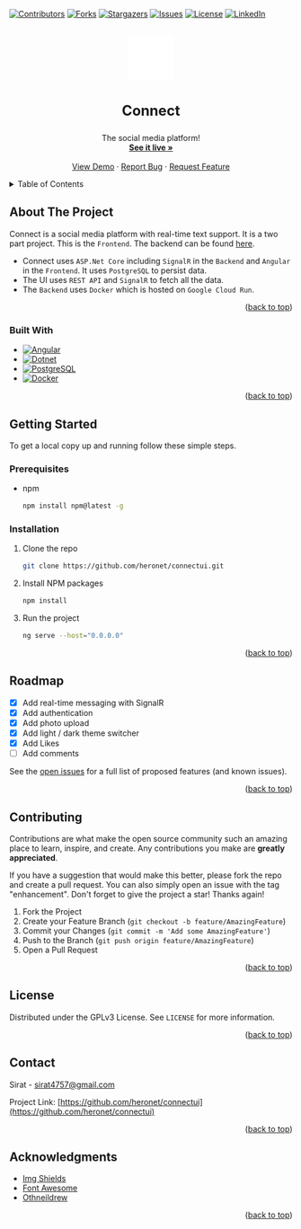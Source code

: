 <a name="readme-top"></a>

<!-- PROJECT SHIELDS -->

[![Contributors][contributors-shield]][contributors-url]
[![Forks][forks-shield]][forks-url]
[![Stargazers][stars-shield]][stars-url]
[![Issues][issues-shield]][issues-url]
[![License][license-shield]][license-url]
[![LinkedIn][linkedin-shield]][linkedin-url]

<!-- PROJECT LOGO -->
<br />
<div align="center">
  <a href="https://github.com/heronet/connectui">
    <img src="images/logo.png" alt="Logo" width="80" height="80">
  </a>
  
  <h3 align="center" style="font-size: 25px">Connect</h3>

  <p align="center">
    The social media platform!
    <br />
    <a href="https://connect-si.web.app"><strong>See it live »</strong></a>
    <br />
    <br />
    <a href="https://connect-si.web.app">View Demo</a>
    ·
    <a href="https://github.com/heronet/connectui/issues">Report Bug</a>
    ·
    <a href="https://github.com/heronet/connectui/issues">Request Feature</a>
  </p>
</div>

<!-- TABLE OF CONTENTS -->
<details>
  <summary>Table of Contents</summary>
  <ol>
    <li>
      <a href="#about-the-project">About The Project</a>
      <ul>
        <li><a href="#built-with">Built With</a></li>
      </ul>
    </li>
    <li>
      <a href="#getting-started">Getting Started</a>
      <ul>
        <li><a href="#prerequisites">Prerequisites</a></li>
        <li><a href="#installation">Installation</a></li>
      </ul>
    </li>
    <li><a href="#roadmap">Roadmap</a></li>
    <li><a href="#contributing">Contributing</a></li>
    <li><a href="#license">License</a></li>
    <li><a href="#contact">Contact</a></li>
    <li><a href="#acknowledgments">Acknowledgments</a></li>
  </ol>
</details>

<!-- ABOUT THE PROJECT -->

## About The Project

Connect is a social media platform with real-time text support. It is a two part project. This is the `Frontend`. The backend can be found [here](https://github.com/heronet/connect).

- Connect uses `ASP.Net Core` including `SignalR` in the `Backend` and `Angular` in the `Frontend`. It uses `PostgreSQL` to persist data.
- The UI uses `REST API` and `SignalR` to fetch all the data.
- The `Backend` uses `Docker` which is hosted on `Google Cloud Run`.

<!-- SCREENSHOT -->

<!-- [![Connect Screen Shot][screenshot]](https://connect-si.web.app) -->

<p align="right">(<a href="#readme-top">back to top</a>)</p>

### Built With

- [![Angular][angular.io]][angular-url]
- [![Dotnet][dotnet.microsoft.com]][dotnet-url]
- [![PostgreSQL][postgresql.org]][postgresql-url]
- [![Docker][docker.io]][docker-url]

<p align="right">(<a href="#readme-top">back to top</a>)</p>

<!-- GETTING STARTED -->

## Getting Started

To get a local copy up and running follow these simple steps.

### Prerequisites

- npm
  ```sh
  npm install npm@latest -g
  ```

### Installation

1. Clone the repo
   ```sh
   git clone https://github.com/heronet/connectui.git
   ```
2. Install NPM packages
   ```sh
   npm install
   ```
3. Run the project
   ```sh
   ng serve --host="0.0.0.0"
   ```

<p align="right">(<a href="#readme-top">back to top</a>)</p>

<!-- ROADMAP -->

## Roadmap

- [x] Add real-time messaging with SignalR
- [x] Add authentication
- [x] Add photo upload
- [x] Add light / dark theme switcher
- [x] Add Likes
- [ ] Add comments

See the [open issues](https://github.com/heronet/connectui/issues) for a full list of proposed features (and known issues).

<p align="right">(<a href="#readme-top">back to top</a>)</p>

<!-- CONTRIBUTING -->

## Contributing

Contributions are what make the open source community such an amazing place to learn, inspire, and create. Any contributions you make are **greatly appreciated**.

If you have a suggestion that would make this better, please fork the repo and create a pull request. You can also simply open an issue with the tag "enhancement".
Don't forget to give the project a star! Thanks again!

1. Fork the Project
2. Create your Feature Branch (`git checkout -b feature/AmazingFeature`)
3. Commit your Changes (`git commit -m 'Add some AmazingFeature'`)
4. Push to the Branch (`git push origin feature/AmazingFeature`)
5. Open a Pull Request

<p align="right">(<a href="#readme-top">back to top</a>)</p>

<!-- LICENSE -->

## License

Distributed under the GPLv3 License. See `LICENSE` for more information.

<p align="right">(<a href="#readme-top">back to top</a>)</p>

<!-- CONTACT -->

## Contact

Sirat - sirat4757@gmail.com

Project Link: [https://github.com/heronet/connectui](https://github.com/heronet/connectui)

<p align="right">(<a href="#readme-top">back to top</a>)</p>

<!-- ACKNOWLEDGMENTS -->

## Acknowledgments

- [Img Shields](https://shields.io)
- [Font Awesome](https://fontawesome.com)
- [Othneildrew](https://github.com/othneildrew/Best-README-Template)

<p align="right">(<a href="#readme-top">back to top</a>)</p>

<!-- MARKDOWN LINKS & IMAGES -->
<!-- https://www.markdownguide.org/basic-syntax/#reference-style-links -->

[contributors-shield]: https://img.shields.io/github/contributors/heronet/connectui.svg?style=for-the-badge
[contributors-url]: https://github.com/heronet/connectui/graphs/contributors
[forks-shield]: https://img.shields.io/github/forks/heronet/connectui.svg?style=for-the-badge
[forks-url]: https://github.com/heronet/connectui/network/members
[stars-shield]: https://img.shields.io/github/stars/heronet/connectui.svg?style=for-the-badge
[stars-url]: https://github.com/heronet/connectui/stargazers
[issues-shield]: https://img.shields.io/github/issues/heronet/connectui.svg?style=for-the-badge
[issues-url]: https://github.com/heronet/connectui/issues
[license-shield]: https://img.shields.io/github/license/heronet/connectui.svg?style=for-the-badge
[license-url]: https://github.com/heronet/connectui/blob/main/LICENSE
[linkedin-shield]: https://img.shields.io/badge/-LinkedIn-black.svg?style=for-the-badge&logo=linkedin&colorB=555
[linkedin-url]: https://linkedin.com/in/siratul-islam
[screenshot]: images/scr.png
[angular.io]: https://img.shields.io/badge/Angular-DD0031?style=for-the-badge&logo=angular&logoColor=white
[angular-url]: https://angular.io/
[dotnet.microsoft.com]: https://img.shields.io/badge/Dotnet-512BD4?style=for-the-badge&logo=dotnet&logoColor=white
[dotnet-url]: https://dotnet.microsoft.com/
[postgresql.org]: https://img.shields.io/badge/Postgresql-4169E1?style=for-the-badge&logo=postgresql&logoColor=white
[postgresql-url]: https://postgresql.org/
[docker.io]: https://img.shields.io/badge/Docker-2496ED?style=for-the-badge&logo=docker&logoColor=white
[docker-url]: https://docker.io/
